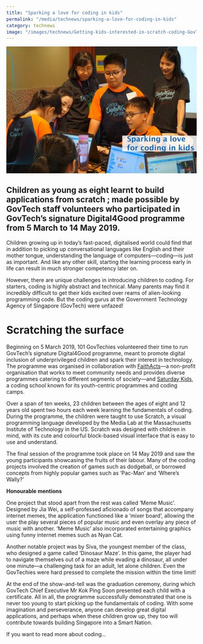 ```yaml
---
title: "Sparking a love for coding in kids"
permalink: "/media/technews/sparking-a-love-for-coding-in-kids"
category: technews
image: "/images/technews/Getting-kids-interested-in-scratch-coding-GovTech-Smart-Nation.jpg"
---
```


![Teaching Scratch coding to kids by GovTech volunteers in a Smart Nation](/images/technews/Getting-kids-interested-in-scratch-coding-GovTech-Smart-Nation.jpg)


Children as young as eight learnt to build applications from scratch ; made possible by GovTech staff volunteers who participated in GovTech’s signature Digital4Good programme from 5 March to 14 May 2019.
---

Children growing up in today’s fast-paced, digitalised world could find that in addition to picking up conversational languages like English and their mother tongue, understanding the language of computers—coding—is just as important. And like any other skill, starting the learning process early in life can result in much stronger competency later on. 

However, there are unique challenges in introducing children to coding. For starters, coding is highly abstract and technical. Many parents may find it incredibly difficult to get their kids excited over reams of alien-looking programming code. But the coding gurus at the Government Technology Agency of Singapore (GovTech) were unfazed!



# **Scratching the surface**

Beginning on 5 March 2019, 101 GovTechies volunteered their time to run GovTech’s signature Digital4Good programme, meant to promote digital inclusion of underprivileged children and spark their interest in technology. The programme was organised in collaboration with [FaithActs](https://www.faithacts.org.sg/)—a non-profit organisation that works to meet community needs and provides diverse programmes catering to different segments of society—and [Saturday Kids](https://www.saturdaykids.com/), a coding school known for its youth-centric programmes and coding camps.

Over a span of ten weeks, 23 children between the ages of eight and 12 years old spent two hours each week learning the fundamentals of coding. During the programme, the children were taught to use Scratch, a visual programming language developed by the Media Lab at the Massachusetts Institute of Technology in the US. Scratch was designed with children in mind, with its cute and colourful block-based visual interface that is easy to use and understand.

The final session of the programme took place on 14 May 2019 and saw the young participants showcasing the fruits of their labour. Many of the coding projects involved the creation of games such as dodgeball, or borrowed concepts from highly popular games such as ‘Pac-Man’ and ‘Where’s Wally?’ 


**Honourable mentions**

One project that stood apart from the rest was called ‘Meme Music’. Designed by Jia Wei, a self-professed aficionado of songs that accompany internet memes, the application functioned like a ‘mixer board’, allowing the user the play several pieces of popular music and even overlay any piece of music with another. ‘Meme Music’ also incorporated entertaining graphics using funny internet memes such as Nyan Cat.

Another notable project was by Siva, the youngest member of the class, who designed a game called ‘Dinosaur Maze’. In this game, the player had to navigate themselves out of a maze while evading a dinosaur, all under one minute—a challenging task for an adult, let alone children. Even the GovTechies were hard pressed to complete the mission within the time limit!

At the end of the show-and-tell was the graduation ceremony, during which GovTech Chief Executive Mr Kok Ping Soon presented each child with a certificate. All in all, the programme successfully demonstrated that one is never too young to start picking up the fundamentals of coding. With some imagination and perseverance, anyone can develop great digital applications, and perhaps when these children grow up, they too will contribute towards building Singapore into a Smart Nation.


If you want to read more about coding...
